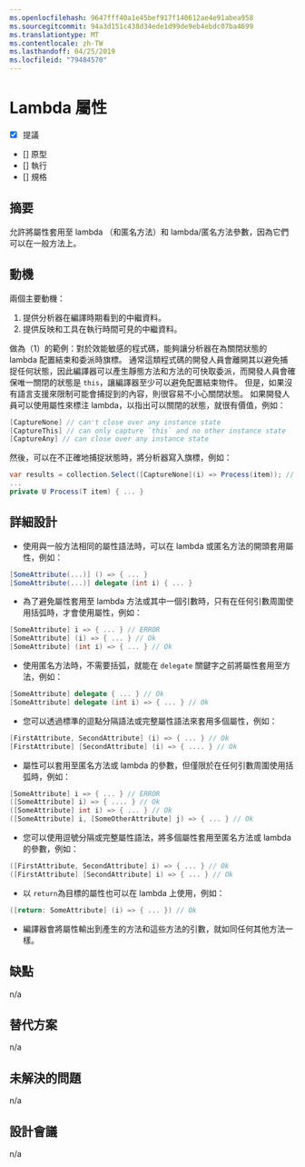 ```yaml
---
ms.openlocfilehash: 9647fff40a1e45bef917f140612ae4e91abea958
ms.sourcegitcommit: 94a3d151c438d34ede1d99de9eb4ebdc07ba4699
ms.translationtype: MT
ms.contentlocale: zh-TW
ms.lasthandoff: 04/25/2019
ms.locfileid: "79484570"
---
```

# <a name="lambda-attributes"></a>Lambda 屬性

* [x] 提議
* [] 原型
* [] 執行
* [] 規格

## <a name="summary"></a>摘要
[summary]: #summary

允許將屬性套用至 lambda （和匿名方法）和 lambda/匿名方法參數，因為它們可以在一般方法上。

## <a name="motivation"></a>動機
[motivation]: #motivation

兩個主要動機：

1. 提供分析器在編譯時期看到的中繼資料。
2. 提供反映和工具在執行時間可見的中繼資料。

做為（1）的範例：對於效能敏感的程式碼，能夠讓分析器在為關閉狀態的 lambda 配置結束和委派時旗標。  通常這類程式碼的開發人員會離開其以避免捕捉任何狀態，因此編譯器可以產生靜態方法和方法的可快取委派，而開發人員會確保唯一關閉的狀態是 `this`，讓編譯器至少可以避免配置結束物件。  但是，如果沒有語言支援來限制可能會捕捉到的內容，則很容易不小心關閉狀態。  如果開發人員可以使用屬性來標注 lambda，以指出可以關閉的狀態，就很有價值，例如：

```csharp
[CaptureNone] // can't close over any instance state
[CaptureThis] // can only capture `this` and no other instance state
[CaptureAny] // can close over any instance state
```

然後，可以在不正確地捕捉狀態時，將分析器寫入旗標，例如：

```csharp
var results = collection.Select([CaptureNone](i) => Process(item)); // Analyzer error: [CaptureNone] lambdas captures `this`
...
private U Process(T item) { ... }
```

## <a name="detailed-design"></a>詳細設計
[design]: #detailed-design

- 使用與一般方法相同的屬性語法時，可以在 lambda 或匿名方法的開頭套用屬性，例如：

```csharp
[SomeAttribute(...)] () => { ... }
[SomeAttribute(...)] delegate (int i) { ... }
```

- 為了避免屬性套用至 lambda 方法或其中一個引數時，只有在任何引數周圍使用括弧時，才會使用屬性，例如：

```csharp
[SomeAttribute] i => { ... } // ERROR
[SomeAttribute] (i) => { ... } // Ok
[SomeAttribute] (int i) => { ... } // Ok
```

- 使用匿名方法時，不需要括弧，就能在 `delegate` 關鍵字之前將屬性套用至方法，例如：

```csharp
[SomeAttribute] delegate { ... } // Ok
[SomeAttribute] delegate (int i) => { ... } // Ok
```

- 您可以透過標準的逗點分隔語法或完整屬性語法來套用多個屬性，例如：

```csharp
[FirstAttribute, SecondAttribute] (i) => { ... } // Ok
[FirstAttribute] [SecondAttribute] (i) => { .... } // Ok
```

- 屬性可以套用至匿名方法或 lambda 的參數，但僅限於在任何引數周圍使用括弧時，例如：

```csharp
[SomeAttribute] i => { ... } // ERROR
([SomeAttribute] i) => { .... } // Ok
([SomeAttribute] int i) => { ... } // Ok
([SomeAttribute] i, [SomeOtherAttribute] j) => { ... } // Ok
```

- 您可以使用逗號分隔或完整屬性語法，將多個屬性套用至匿名方法或 lambda 的參數，例如：

```csharp
([FirstAttribute, SecondAttribute] i) => { ... } // Ok
([FirstAttribute] [SecondAttribute] i) => { ... } // Ok
```

- 以 `return`為目標的屬性也可以在 lambda 上使用，例如：

```csharp
([return: SomeAttribute] (i) => { ... }) // Ok
```

- 編譯器會將屬性輸出到產生的方法和這些方法的引數，就如同任何其他方法一樣。

## <a name="drawbacks"></a>缺點
[drawbacks]: #drawbacks

n/a

## <a name="alternatives"></a>替代方案
[alternatives]: #alternatives

n/a

## <a name="unresolved-questions"></a>未解決的問題
[unresolved]: #unresolved-questions

n/a

## <a name="design-meetings"></a>設計會議

n/a